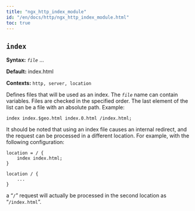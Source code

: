 ```yaml
---
title: "ngx_http_index_module"
id: "/en/docs/http/ngx_http_index_module.html"
toc: true
---
```


## `index`

**Syntax:** *`file`* ...

**Default:** index.html

**Contexts:** `http, server, location`

Defines files that will be used as an index.
The *`file`* name can contain variables.
Files are checked in the specified order.
The last element of the list can be a file with an absolute path.
Example:
```
index index.$geo.html index.0.html /index.html;
```

It should be noted that using an index file causes an internal redirect,
and the request can be processed in a different location.
For example, with the following configuration:
```
location = / {
    index index.html;
}

location / {
    ...
}
```
a “`/`” request will actually be processed in the
second location as “`/index.html`”.

